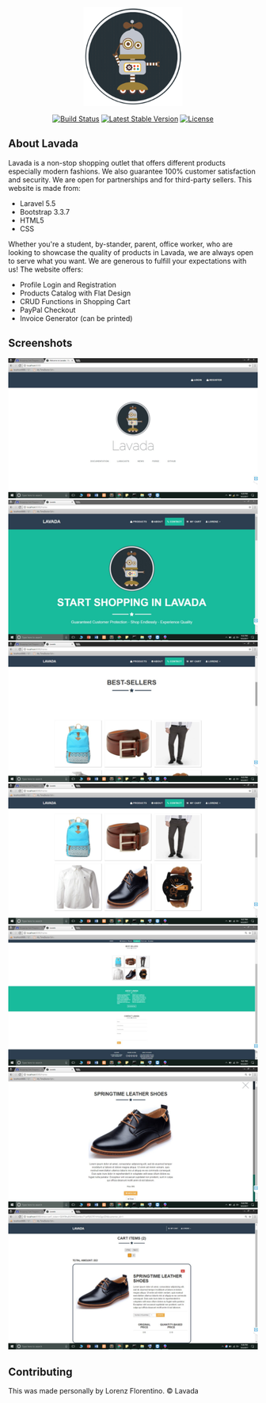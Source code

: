 <div class="container">
  <div class="row">
    <div class="col-md-6">
      <p align="center"><img src="https://github.com/lorenzhahaha/Lavada/blob/master/public/lavada-icon.png" width="200px" height="200px"></p>    
    </div>  
  </div> 
</div>

<p align="center">
<a href="https://travis-ci.org/laravel/framework"><img src="https://travis-ci.org/laravel/framework.svg" alt="Build Status"></a>
<a href="https://packagist.org/packages/laravel/framework"><img src="https://poser.pugx.org/laravel/framework/v/stable.svg" alt="Latest Stable Version"></a>
<a href="https://packagist.org/packages/laravel/framework"><img src="https://poser.pugx.org/laravel/framework/license.svg" alt="License"></a>
</p>

## About Lavada 

Lavada is a non-stop shopping outlet that offers different products especially modern fashions. We also guarantee 100% customer satisfaction and security. We are open for partnerships and for third-party sellers. This website is made from:

- Laravel 5.5
- Bootstrap 3.3.7
- HTML5
- CSS

Whether you're a student, by-stander, parent, office worker, who are looking to showcase the quality of products in Lavada, we are always open to serve what you want. We are generous to fulfill your expectations with us! The website offers:

- Profile Login and Registration
- Products Catalog with Flat Design
- CRUD Functions in Shopping Cart
- PayPal Checkout
- Invoice Generator (can be printed)

## Screenshots

![Image-1](https://github.com/lorenzhahaha/Lavada/blob/master/screenshots/pic-1.jpg)
![Image-2](https://github.com/lorenzhahaha/Lavada/blob/master/screenshots/pic-2.jpg)
![Image-3](https://github.com/lorenzhahaha/Lavada/blob/master/screenshots/pic-3.jpg)
![Image-4](https://github.com/lorenzhahaha/Lavada/blob/master/screenshots/pic-4.jpg)
![Image-5](https://github.com/lorenzhahaha/Lavada/blob/master/screenshots/pic-5.jpg)
![Image-6](https://github.com/lorenzhahaha/Lavada/blob/master/screenshots/pic-6.jpg)
![Image-7](https://github.com/lorenzhahaha/Lavada/blob/master/screenshots/pic-7.jpg)

## Contributing

This was made personally by Lorenz Florentino.
&#169; Lavada
